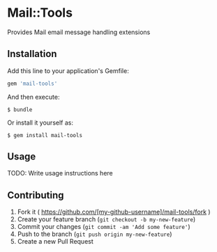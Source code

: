 # Mail::Tools

Provides Mail email message handling extensions

## Installation

Add this line to your application's Gemfile:

```ruby
gem 'mail-tools'
```

And then execute:

    $ bundle

Or install it yourself as:

    $ gem install mail-tools

## Usage

TODO: Write usage instructions here

## Contributing

1. Fork it ( https://github.com/[my-github-username]/mail-tools/fork )
2. Create your feature branch (`git checkout -b my-new-feature`)
3. Commit your changes (`git commit -am 'Add some feature'`)
4. Push to the branch (`git push origin my-new-feature`)
5. Create a new Pull Request
